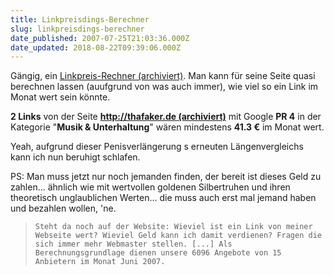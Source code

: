 ```yaml
---
title: Linkpreisdings-Berechner
slug: linkpreisdings-berechner
date_published: 2007-07-25T21:03:36.000Z
date_updated: 2018-08-22T09:39:06.000Z
---
```


Gängig, ein [Linkpreis-Rechner (archiviert)](http://web.archive.org/web/20070823052130/http://www.link-preis-index.de:80/rechner/). Man kann für seine Seite quasi berechnen lassen (auufgrund von was auch immer), wie viel so ein Link im Monat wert sein könnte.

**2 Links** von der Seite **[http://thafaker.de (archiviert)](http://web.archive.org/web/20060425043208/http://www.thafaker.de:80/)** mit Google **PR 4** in der Kategorie "**Musik & Unterhaltung**" wären mindestens **41.3 €** im Monat wert.

Yeah, aufgrund dieser Penisverlängerung s erneuten Längenvergleichs kann ich nun beruhigt schlafen.

PS: Man muss jetzt nur noch jemanden finden, der bereit ist dieses Geld zu zahlen... ähnlich wie mit wertvollen goldenen Silbertruhen und ihren theoretisch unglaublichen Werten... die muss auch erst mal jemand haben und bezahlen wollen, 'ne.

> `Steht da noch auf der Website: Wieviel ist ein Link von meiner Webseite wert? Wieviel Geld kann ich damit verdienen? Fragen die sich immer mehr Webmaster stellen. [...] Als Berechnungsgrundlage dienen unsere 6096 Angebote von 15 Anbietern im Monat Juni 2007.`

